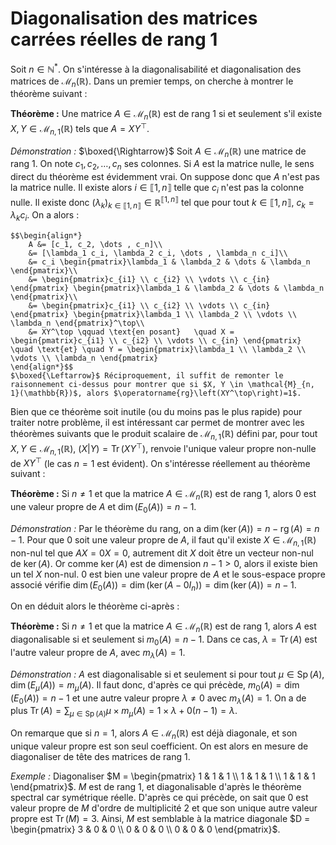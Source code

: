 # Diagonalisation des matrices carrées réelles de rang 1


Soit $n \in \mathbb{N}^*$. On s'intéresse à la diagonalisabilité et diagonalisation des matrices de $\mathcal{M}_{n}(\mathbb{R})$. Dans un premier temps, on cherche à montrer le théorème suivant :

__Théorème :__
    Une matrice $A \in \mathcal{M}_{n}(\mathbb{R})$ est de rang $1$ si et seulement s'il existe $X, Y \in \mathcal{M}_{n, 1}(\mathbb{R})$ tels que $A = XY^\top$.

_Démonstration :_
	$\boxed{\Rightarrow}$ Soit $A \in \mathcal{M}_{n}(\mathbb{R})$ une matrice de rang $1$. On note $c_1, c_2, \dots, c_n$ ses colonnes. Si $A$ est la matrice nulle, le sens direct du théorème est évidemment vrai. On suppose donc que $A$ n'est pas la matrice nulle. Il existe alors $i \in ⟦ 1, n ⟧$ telle que $c_i$ n'est pas la colonne nulle. Il existe donc $\left(\lambda_k\right)_{k \in ⟦ 1, n ⟧} \in \mathbb{R}^{⟦ 1, n ⟧}$ tel que pour tout $k \in ⟦ 1, n ⟧$, $c_k = \lambda_k c_i$. On a alors :
    
    $$\begin{align*}
        A &= [c_1, c_2, \dots , c_n]\\
        &= [\lambda_1 c_i, \lambda_2 c_i, \dots , \lambda_n c_i]\\
        &= c_i \begin{pmatrix}\lambda_1 & \lambda_2 & \dots & \lambda_n \end{pmatrix}\\
        &= \begin{pmatrix}c_{i1} \\ c_{i2} \\ \vdots \\ c_{in} \end{pmatrix} \begin{pmatrix}\lambda_1 & \lambda_2 & \dots & \lambda_n \end{pmatrix}\\
        &= \begin{pmatrix}c_{i1} \\ c_{i2} \\ \vdots \\ c_{in} \end{pmatrix} \begin{pmatrix}\lambda_1 \\ \lambda_2 \\ \vdots \\ \lambda_n \end{pmatrix}^\top\\
        &= XY^\top \qquad \text{en posant}   \quad X = \begin{pmatrix}c_{i1} \\ c_{i2} \\ \vdots \\ c_{in} \end{pmatrix} \quad \text{et} \quad Y = \begin{pmatrix}\lambda_1 \\ \lambda_2 \\ \vdots \\ \lambda_n \end{pmatrix}
    \end{align*}$$
	$\boxed{\Leftarrow}$ Réciproquement, il suffit de remonter le raisonnement ci-dessus pour montrer que si $X, Y \in \mathcal{M}_{n, 1}(\mathbb{R})$, alors $\operatorname{rg}\left(XY^\top\right)=1$.

Bien que ce théorème soit inutile (ou du moins pas le plus rapide) pour traiter notre problème, il est intéressant car permet de montrer avec les théorèmes suivants que le produit scalaire de $\mathcal{M}_{n, 1}(\mathbb{R})$ défini par, pour tout $X, Y \in \mathcal{M}_{n, 1}(\mathbb{R})$, $(X|Y) = \operatorname{Tr}\left(XY^\top\right)$, renvoie l'unique valeur propre non-nulle de $XY^\top$ (le cas $n=1$ est évident).
On s'intéresse réellement au théorème suivant :

__Théorème :__
    Si $n \neq 1$ et que la matrice $A \in \mathcal{M}_{n}(\mathbb{R})$ est de rang $1$, alors $0$ est une valeur propre de $A$ et $\dim(E_0(A)) = n-1$.

_Démonstration :_
    Par le théorème du rang, on a $\dim(\ker(A)) = n - \operatorname{rg}(A) = n-1$.
    Pour que $0$ soit une valeur propre de $A$, il faut qu'il existe $X \in \mathcal{M}_{n,1}(\mathbb{R})$ non-nul tel que $AX = 0X = 0$, autrement dit $X$ doit être un vecteur non-nul de $\ker(A)$. Or comme $\ker(A)$ est de dimension $n-1 > 0$, alors il existe bien un tel $X$ non-nul. $0$ est bien une valeur propre de $A$ et le sous-espace propre associé vérifie $\dim(E_0(A)) = \dim(\ker(A-0 I_n)) = \dim(\ker(A)) = n-1$.

On en déduit alors le théorème ci-après :

__Théorème :__
    Si $n \neq 1$ et que la matrice $A \in \mathcal{M}_{n}(\mathbb{R})$ est de rang $1$, alors $A$ est diagonalisable si et seulement si $m_0(A) = n-1$. Dans ce cas, $\lambda = \operatorname{Tr}(A)$ est l'autre valeur propre de $A$, avec $m_\lambda(A) = 1$.

_Démonstration :_
    $A$ est diagonalisable si et seulement si pour tout $\mu \in \operatorname{Sp}(A)$, $\dim(E_\mu(A)) = m_\mu(A)$. Il faut donc, d'après ce qui précède, $m_0(A) = \dim(E_0(A)) = n-1$ et une autre valeur propre $\lambda \neq 0$ avec $m_\lambda(A) = 1$. On a de plus $\displaystyle \operatorname{Tr}(A) = \sum_{\mu \in \operatorname{Sp}(A)} \mu \times m_\mu(A) = 1\times \lambda + 0(n-1) = \lambda$.

On remarque que si $n=1$, alors $A \in \mathcal{M}_{n}(\mathbb{R})$ est déjà diagonale, et son unique valeur propre est son seul coefficient. On est alors en mesure de diagonaliser de tête des matrices de rang $1$.

_Exemple :_
    Diagonaliser $M = \begin{pmatrix} 1 & 1 & 1 \\ 1 & 1 & 1 \\ 1 & 1 & 1 \end{pmatrix}$.
	$M$ est de rang $1$, et diagonalisable d'après le théorème spectral car symétrique réelle. D'après ce qui précède, on sait que $0$ est valeur propre de $M$ d'ordre de multiplicité $2$ et que son unique autre valeur propre est $\operatorname{Tr}(M) = 3$. Ainsi, $M$ est semblable à la matrice diagonale $D = \begin{pmatrix} 3 & 0 & 0 \\ 0 & 0 & 0 \\ 0 & 0 & 0 \end{pmatrix}$.

<!-- Configuration MathJax -->
<script>
window.MathJax = {
  tex: {
    inlineMath: [['$', '$'], ['\\(', '\\)']],
    displayMath: [['$$', '$$'], ['\\[', '\\]']]
  },
  options: {
    renderActions: {
      findScript: [10, function (doc) {
        for (const node of document.querySelectorAll('script[type^="math/tex"]')) {
          const display = !!node.type.match(/; *mode=display/);
          const math = new doc.options.MathItem(node.textContent, doc.inputJax[0], display);
          const text = document.createTextNode('');
          node.parentNode.replaceChild(text, node);
          math.start = { node: text, delim: '', n: 0 };
          math.end = { node: text, delim: '', n: 0 };
          doc.math.push(math);
        }
      }, '']
    }
  }
};
</script>
<script type="text/javascript" id="MathJax-script" async
  src="https://cdn.jsdelivr.net/npm/mathjax@3/es5/tex-mml-chtml.js">
</script>

<!-- (optionnel) Un peu de style pour centrer mieux -->
<style>
mjx-container[display="true"] {
  display: block;
  text-align: center;
  margin: 1em 0;
}
</style>
